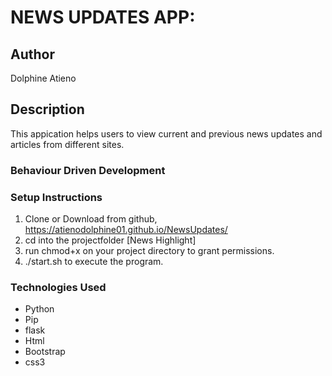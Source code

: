 # NEWS UPDATES APP:

## Author
Dolphine Atieno

## Description
This appication helps users to view current and previous news updates and articles from different sites.

### Behaviour Driven Development

### Setup Instructions
1. Clone or Download from github, https://atienodolphine01.github.io/NewsUpdates/ 
2. cd into the projectfolder [News Highlight]
3. run chmod+x on your project directory to grant permissions.
4. ./start.sh to execute the program.

### Technologies Used
* Python
* Pip
* flask
* Html
* Bootstrap
* css3